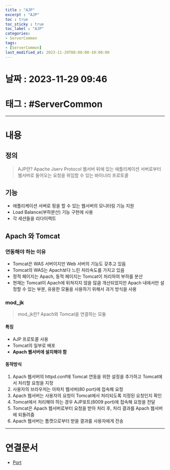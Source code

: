 ```yaml
---
title : "AJP"
excerpt : "AJP"
toc : true
toc_sticky : true
toc_label : "AJP"
categories:
- ServerCommon
tags:
- [ServerCommon]
last_modified_at: 2023-11-29T08:00:00-10:00:00
---
```


# 날짜 : 2023-11-29 09:46

# 태그 : #ServerCommon 
---

# 내용

## 정의
> AJP란?
>Apache Jserv Protocol
>웹서버 뒤에 있는 애플리케이션 서버로부터 웹서버로 들어오는 요청을 위임할 수 있는 바이너리 프로토콜

## 기능
- 애플리케이션 서버로 핑을 할 수 있는 웹서버의 모니터링 기능 지원
- Load Balance(부하분산) 기능 구현에 사용
- 각 세션들을 리다이렉트

## Apach 와 Tomcat

### 연동해야 하는 이유
- Tomcat은 WAS 서버이지만 Web 서버의 기능도 갖추고 있음
- Tomcat의 WAS는 Apach보다 느린 처리속도를 가지고 있음
- 정적 페이지는 Apach, 동적 페이지는 Tomcat이 처리하여 부하를 분산
- 현재는 Tomcat이 Apach에 뒤쳐지지 않을 많큼 개선되었지만 Apach 내에서만 설정할 수 있는 부분, 유용한 모듈을 사용하기 위해서 과거 방식을 사용

### mod_jk
> mod_jk란?
>Apach와 Tomcat을 연결하는 모듈

#### 특징
- AJP 프로토콜 사용
- Tomcat의 일부로 배포
- **Apach 웹서버에 설치해야 함**

#### 동작방식
1. Apach 웹서버의 httpd.conf에 Tomcat 연동을 위한 설정을 추가하고 Tomcat에서 처리할 요청을 지정
2. 사용자의 브라우저는 아파치 웹서버(80 port)에 접속해 요청
3. Apach 웹서버는 사용자의 요청이 Tomcat에서 처리되도록 지정된 요청인지 확인
4. Tomcat에서 처리해야 하는 경우 AJP포트(8009 port)에 접속해 요청을 전달
5. Tomcat은 Apach 웹서버로부터 요청을 받아 처리 후, 처리 결과를 Apach 웹서버에 되돌려줌
6. Apach 웹서버는 톰캣으로부터 받을 결과를 사용자에게 전송 

---

# 연결문서
- [Port](../../developcommon/developcommon-Port)